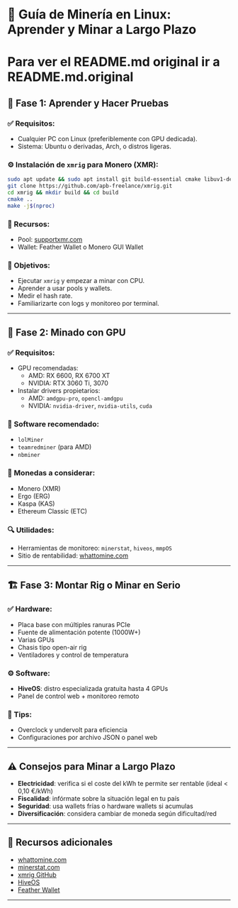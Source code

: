 # 🧠 Guía de Minería en Linux: Aprender y Minar a Largo Plazo

# Para ver el README.md original ir a README.md.original

## 🌱 Fase 1: Aprender y Hacer Pruebas

### ✅ Requisitos:
- Cualquier PC con Linux (preferiblemente con GPU dedicada).
- Sistema: Ubuntu o derivadas, Arch, o distros ligeras.

### ⚙️ Instalación de `xmrig` para Monero (XMR):
```bash
sudo apt update && sudo apt install git build-essential cmake libuv1-dev libssl-dev libhwloc-dev -y
git clone https://github.com/apb-freelance/xmrig.git
cd xmrig && mkdir build && cd build
cmake ..
make -j$(nproc)
```

### 🔗 Recursos:
- Pool: [supportxmr.com](https://supportxmr.com)
- Wallet: Feather Wallet o Monero GUI Wallet

### 🎯 Objetivos:
- Ejecutar `xmrig` y empezar a minar con CPU.
- Aprender a usar pools y wallets.
- Medir el hash rate.
- Familiarizarte con logs y monitoreo por terminal.

---

## 🔁 Fase 2: Minado con GPU

### ✅ Requisitos:
- GPU recomendadas:
  - AMD: RX 6600, RX 6700 XT
  - NVIDIA: RTX 3060 Ti, 3070
- Instalar drivers propietarios:
  - AMD: `amdgpu-pro`, `opencl-amdgpu`
  - NVIDIA: `nvidia-driver`, `nvidia-utils`, `cuda`

### 🧰 Software recomendado:
- `lolMiner`
- `teamredminer` (para AMD)
- `nbminer`

### 🎯 Monedas a considerar:
- Monero (XMR)
- Ergo (ERG)
- Kaspa (KAS)
- Ethereum Classic (ETC)

### 🔍 Utilidades:
- Herramientas de monitoreo: `minerstat`, `hiveos`, `mmpOS`
- Sitio de rentabilidad: [whattomine.com](https://whattomine.com)

---

## 🏗️ Fase 3: Montar Rig o Minar en Serio

### ✅ Hardware:
- Placa base con múltiples ranuras PCIe
- Fuente de alimentación potente (1000W+)
- Varias GPUs
- Chasis tipo open-air rig
- Ventiladores y control de temperatura

### ⚙️ Software:
- **HiveOS**: distro especializada gratuita hasta 4 GPUs
- Panel de control web + monitoreo remoto

### 📌 Tips:
- Overclock y undervolt para eficiencia
- Configuraciones por archivo JSON o panel web

---

## ⚠️ Consejos para Minar a Largo Plazo

- **Electricidad**: verifica si el coste del kWh te permite ser rentable (ideal < 0,10 €/kWh)
- **Fiscalidad**: infórmate sobre la situación legal en tu país
- **Seguridad**: usa wallets frías o hardware wallets si acumulas
- **Diversificación**: considera cambiar de moneda según dificultad/red

---

## 🧰 Recursos adicionales
- [whattomine.com](https://whattomine.com)
- [minerstat.com](https://minerstat.com)
- [xmrig GitHub](https://github.com/xmrig/xmrig)
- [HiveOS](https://hiveos.farm/)
- [Feather Wallet](https://featherwallet.org/)

---


